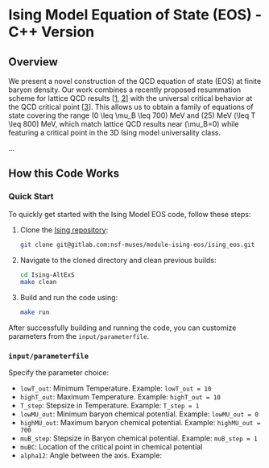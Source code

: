 # Ising Model Equation of State (EOS) - C++ Version

## Overview

We present a novel construction of the QCD equation of state (EOS) at finite baryon density. Our work combines a recently proposed resummation scheme for lattice QCD results [[1][paper1], [2][paper2]] with the universal critical behavior at the QCD critical point [[3][paper3]]. This allows us to obtain a family of equations of state covering the range \(0 \leq \mu_B \leq 700\) MeV and \(25\) MeV \(\leq T \leq 800\) MeV, which match lattice QCD results near \(\mu_B=0\) while featuring a critical point in the 3D Ising model universality class.

[//]: # "Link References"
[paper1]: https://arxiv.org/abs/2102.06660
[paper2]: https://arxiv.org/abs/2202.05574
[paper3]: https://journals.aps.org/prc/abstract/10.1103/PhysRevC.101.034901

...

## How this Code Works

### Quick Start

To quickly get started with the Ising Model EOS code, follow these steps:

1. Clone the [Ising repository](https://gitlab.com/nsf-muses/module-ising-eos/ising_eos):

    ```bash
    git clone git@gitlab.com:nsf-muses/module-ising-eos/ising_eos.git
    ```

2. Navigate to the cloned directory and clean previous builds:

    ```bash
    cd Ising-AltExS
    make clean
    ```

3. Build and run the code using:

    ```bash
    make run
    ```

After successfully building and running the code, you can customize parameters from the `input/parameterfile`.

### `input/parameterfile`

Specify the parameter choice:

- `lowT_out`: Minimum Temperature. Example: `lowT_out = 10`
- `highT_out`: Maximum Temperature. Example: `highT_out = 10`
- `T_step`: Stepsize in Temperature. Example: `T_step = 1`
- `lowMU_out`: Minimum baryon chemical potential. Example: `lowMU_out = 0`
- `highMU_out`: Maximum baryon chemical potential. Example: `highMU_out = 700`
- `muB_step`: Stepsize in Baryon chemical potential. Example: `muB_step = 1`
- `muBC`: Location of the critical point in chemical potential
- `alpha12`: Angle between the axis. Example:
